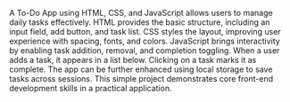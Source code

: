 A To-Do App using HTML, CSS, and JavaScript allows users to manage daily tasks effectively. HTML provides the basic structure, including an input field, add button, and task list. CSS styles the layout, improving user experience with spacing, fonts, and colors. JavaScript brings interactivity by enabling task addition, removal, and completion toggling. When a user adds a task, it appears in a list below. Clicking on a task marks it as complete. The app can be further enhanced using local storage to save tasks across sessions. This simple project demonstrates core front-end development skills in a practical application.
